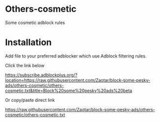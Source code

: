 # Others-cosmetic

Some cosmetic adblock rules

# Installation

Add file to your preferred adblocker which use Adblock filtering rules.

Click the link below

https://subscribe.adblockplus.org/?location=https://raw.githubusercontent.com/Zaotar/block-some-pesky-ads/others-cosmetic/others-cosmetic.txt&title=Block%20some%20pesky%20ads%20beta

Or copy/paste direct link

https://raw.githubusercontent.com/Zaotar/block-some-pesky-ads/others-cosmetic/others-cosmetic.txt
